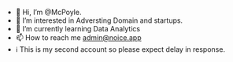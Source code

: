 - 👋 Hi, I’m @McPoyle. 
- 👀 I’m interested in Adversting Domain and startups.
- 🌱 I’m currently learning Data Analytics 
- 📫 How to reach me admin@noice.app
-  ℹ  This is my second account so please expect delay in response. 

